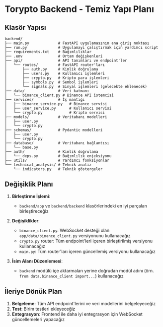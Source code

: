 # Torypto Backend - Temiz Yapı Planı

## Klasör Yapısı

```
backend/
├── main.py             # FastAPI uygulamasının ana giriş noktası
├── run.py              # Uygulamayı çalıştırmak için yardımcı script
├── requirements.txt    # Bağımlılıklar
├── .env                # Ortam değişkenleri
├── api/                # API tanımları ve endpoint'ler
│   └── routes/         # FastAPI router'ları
│       ├── auth.py     # Kimlik doğrulama
│       ├── users.py    # Kullanıcı işlemleri  
│       ├── crypto.py   # Kripto para işlemleri
│       ├── symbols.py  # Sembol işlemleri
│       └── signals.py  # Sinyal işlemleri (gelecekte eklenecek)
├── data/               # Veri katmanı
│   └── binance_client.py # Binance API istemcisi
├── services/           # İş mantığı
│   ├── binance_service.py   # Binance servisi
│   ├── user_service.py      # Kullanıcı servisi
│   └── crypto.py            # Kripto servisi
├── models/             # Veritabanı modelleri
│   ├── user.py
│   └── crypto.py
├── schemas/            # Pydantic modelleri
│   ├── user.py
│   └── crypto.py
├── database/           # Veritabanı bağlantısı
│   └── base.py
├── auth/               # Kimlik doğrulama
│   └── deps.py         # Bağımlılık enjeksiyonu
├── utils/              # Yardımcı fonksiyonlar
└── technical_analysis/ # Teknik analiz 
    └── indicators.py   # Teknik göstergeler
```

## Değişiklik Planı

1. **Birleştirme İşlemi**:
   - `backend/app` ve `backend/backend` klasörlerindeki en iyi parçaları birleştireceğiz

2. **Değişiklikler**:
   - `binance_client.py`: WebSocket desteği olan `app/data/binance_client.py` versiyonunu kullanacağız
   - `crypto.py` router: Tüm endpoint'leri içeren birleştirilmiş versiyonu kullanacağız
   - `main.py`: Tüm router'ları içeren güncellemiş versiyonu kullanacağız

3. **İsim Alanı Düzenlemesi**:
   - `backend` modülü içe aktarmaları yerine doğrudan modül adını (örn. `from data.binance_client import...`) kullanacağız

## İleriye Dönük Plan

1. **Belgeleme**: Tüm API endpoint'lerini ve veri modellerini belgeleyeceğiz
2. **Test**: Birim testleri ekleyeceğiz
3. **Entegrasyon**: Frontend ile daha iyi entegrasyon için WebSocket güncellemeleri yapacağız 